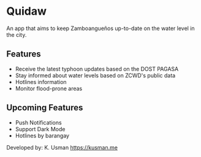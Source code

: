 # Quidaw

An app that aims to keep Zamboangueños up-to-date on the water level in the city.

## Features
- Receive the latest typhoon updates based on the DOST PAGASA
- Stay informed about water levels based on ZCWD's public data
- Hotlines information
- Monitor flood-prone areas

## Upcoming Features
- Push Notifications
- Support Dark Mode
- Hotlines by barangay

Developed by: K. Usman
https://kusman.me